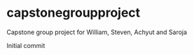 # capstonegroupproject
Capstone group project for William, Steven, Achyut and Saroja

Initial commit
